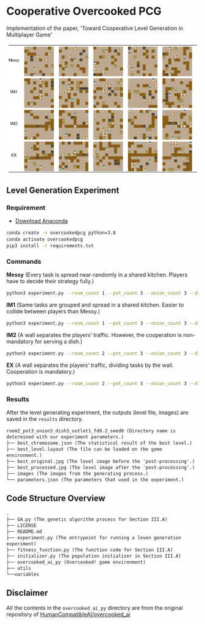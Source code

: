 # Cooperative Overcooked PCG
Implementation of the paper, 'Toward Cooperative Level Generation in Multiplayer Game'

![generated_levels](./screenshot/generated_levels.png)

## Level Generation Experiment
### Requirement
- [Download Anaconda](https://www.anaconda.com/)
```bash
conda create -n overcookedpcg python=3.8
conda activate overcookedpcg
pip3 install -r requirements.txt
```
  

### Commands
**Messy** (Every task is spread near-randomly in a shared
kitchen. Players have to decide their strategy fully.)
```bash
python3 experiment.py --room_count 1 --pot_count 3 --onion_count 3 --dish_count 3 --outlet_count 1 --weight_resource_distance 0 --weight_task_distance 0
```
**IM1** (Same tasks are grouped and spread in a shared kitchen. Easier to collide between players than Messy.)
```bash
python3 experiment.py --room_count 1 --pot_count 3 --onion_count 3 --dish_count 3 --outlet_count 1 --weight_resource_distance 0.3 --weight_task_distance 0
```
**IM2** (A wall separates the players’ traffic. However, the cooperation is non-mandatory for serving a dish.)
```bash
python3 experiment.py --room_count 2 --pot_count 3 --onion_count 3 --dish_count 3 --outlet_count 2 --weight_resource_distance 0 --weight_task_distance 0
```
**EX**  (A wall separates the players’ traffic, dividing tasks by the wall. Cooperation is mandatory.)
```bash
python3 experiment.py --room_count 2 --pot_count 3 --onion_count 3 --dish_count 3 --outlet_count 1 --weight_resource_distance 0.3 --weight_task_distance 0.9
```

### Results
After the level generating experiment, the outputs (level file, images) are saved in the `results` directory.
```
room2_pot3_onion3_dish3_outlet1_fd0.2_seed0 (Directory name is determined with our experiment parameters.)
├── best_chromosome.json (The statistical result of the best level.)
├── best_level.layout (The file can be loaded on the game environment.)
├── best_original.jpg (The level image before the 'post-processing'.)
├── best_processed.jpg (The level image after the 'post-processing'.)
├── images (The images from the generating process.)
└── parameters.json (The parameters that used in the experiment.)
```

## Code Structure Overview
```text
.
├── GA.py (The genetic algorithm process for Section III.A)
├── LICENSE
├── README.md
├── experiment.py (The entrypoint for running a leven generation experiment)
├── fitness_function.py (The function code for Section III.A)
├── initializer.py (The population initializer in Section III.A)
├── overcooked_ai_py (Overcooked! game environment)
├── utils
└──variables
```

##  Disclaimer
All the contents in the `overcooked_ai_py` directory are from the original repository of [HumanCompatibleAI/overcooked_ai](https://github.com/HumanCompatibleAI/overcooked_ai)


